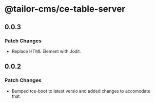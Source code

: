 # @tailor-cms/ce-table-server

## 0.0.3

### Patch Changes

- Replace HTML Element with Jodit.

## 0.0.2

### Patch Changes

- Bumped tce-boot to latest versio and added changes to accomodate that.

